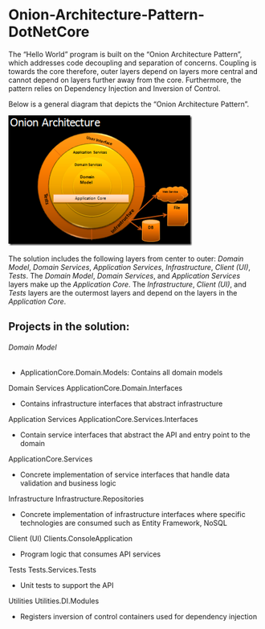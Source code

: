 # Onion-Architecture-Pattern-DotNetCore
The “Hello World” program is built on the “Onion Architecture Pattern”, which addresses code decoupling and separation of concerns.  Coupling is towards the core therefore, outer layers depend on layers more central and cannot depend on layers further away from the core.  Furthermore, the pattern relies on Dependency Injection and Inversion of Control.  

Below is a general diagram that depicts the “Onion Architecture Pattern”.

![Onion Architecture Pattern Diagram](union-diagram.png)

The solution includes the following layers from center to outer: *Domain Model*, *Domain Services*, *Application Services*, *Infrastructure*, *Client (UI)*, *Tests*.  The *Domain Model*, *Domain Services*, and *Application Services* layers make up the *Application Core*.  The *Infrastructure*, *Client (UI)*, and *Tests* layers are the outermost layers and depend on the layers in the *Application Core*.

## Projects in the solution:
###### Domain Model
- ApplicationCore.Domain.Models: Contains all domain models

Domain Services
ApplicationCore.Domain.Interfaces
-	Contains infrastructure interfaces that abstract infrastructure

Application Services
ApplicationCore.Services.Interfaces
-	Contain service interfaces that abstract the API and entry point to the domain

ApplicationCore.Services
-	Concrete implementation of service interfaces that handle data validation and business logic

Infrastructure
Infrastructure.Repositories
-	Concrete implementation of infrastructure interfaces where specific technologies are consumed such as Entity Framework, NoSQL

Client (UI)
Clients.ConsoleApplication
-	Program logic that consumes API services

Tests
Tests.Services.Tests
-	Unit tests to support the API

Utilities
Utilities.DI.Modules
-	Registers inversion of control containers used for dependency injection
